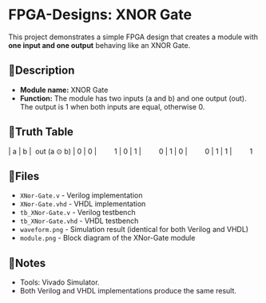 # FPGA-Designs: XNOR Gate
This project demonstrates a simple FPGA design that creates a module with **one input and one output** behaving like an XNOR Gate.

## 📌Description
- **Module name:**  XNOR Gate
- **Function:**     The module has two inputs (a and b) and one output (out). The output is 1 when both inputs are equal, otherwise 0.

## 🧮Truth Table
|&nbsp;a&nbsp;|&nbsp;b&nbsp;|&nbsp;&nbsp;out (a ⊙ b)
|&nbsp;0&nbsp;|&nbsp;0&nbsp;|&nbsp;&nbsp;&nbsp;&nbsp;&nbsp;&nbsp;&nbsp;&nbsp;&nbsp;1
|&nbsp;0&nbsp;|&nbsp;1&nbsp;|&nbsp;&nbsp;&nbsp;&nbsp;&nbsp;&nbsp;&nbsp;&nbsp;&nbsp;0
|&nbsp;1&nbsp;|&nbsp;0&nbsp;|&nbsp;&nbsp;&nbsp;&nbsp;&nbsp;&nbsp;&nbsp;&nbsp;&nbsp;0
|&nbsp;1&nbsp;|&nbsp;1&nbsp;|&nbsp;&nbsp;&nbsp;&nbsp;&nbsp;&nbsp;&nbsp;&nbsp;&nbsp;1

## 📂Files
- `XNor-Gate.v`        - Verilog   implementation
- `XNor-Gate.vhd`      - VHDL      implementation
- `tb_XNor-Gate.v`     - Verilog   testbench
- `tb_XNor-Gate.vhd`   - VHDL      testbench
- `waveform.png`      - Simulation result (identical for both Verilog and VHDL)
- `module.png`        - Block diagram of the XNor-Gate module

## 📝Notes
- Tools:    Vivado Simulator.
- Both Verilog and VHDL implementations produce the same result.
